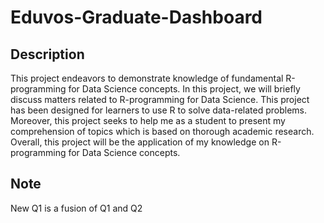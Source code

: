 # Eduvos-Graduate-Dashboard
## Description
This project endeavors to demonstrate knowledge of fundamental R-programming for Data Science concepts. In this project, we will briefly discuss matters related to R-programming for Data Science. This project has been designed for learners to use R to solve data-related problems. Moreover, this project seeks to help me as a student to present my comprehension of topics which is based on thorough academic research. Overall, this project will be the application of my knowledge on R-programming for Data Science concepts.

## Note
New Q1 is a fusion of Q1 and Q2
